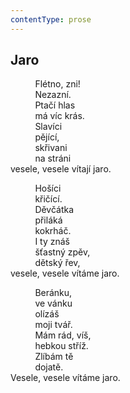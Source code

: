 ```yaml
---
contentType: prose
---
```


## Jaro

          Flétno, zni!  
          Nezazní.  
          Ptačí hlas  
          má víc krás.  
          Slavíci  
          pějící,  
          skřivani  
          na stráni  
vesele, vesele vítají jaro.

          Hošíci  
          křičící.  
          Děvčátka  
          přiláká  
          kokrháč.  
          I ty znáš  
          šťastný zpěv,  
          dětský řev,  
vesele, vesele vítáme jaro.

          Beránku,  
          ve vánku  
          olízáš  
          moji tvář.  
          Mám rád, víš,  
          hebkou stříž.  
          Zlíbám tě  
          dojatě.  
Vesele, vesele vítáme jaro.
